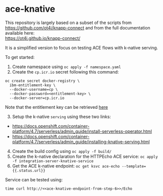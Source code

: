 # ace-knative

This repository is largely based on a subset of the scripts from https://github.com/ot4i/knapp-connect and from the full documentation available here:  
https://ot4i.github.io/knapp-connect/  

It is a simplified version to focus on testing ACE flows with k-native serving.    

To get started:  
1. Create namespace using `oc apply -f namespace.yaml`  
2. Create the `cp.icr.io` secret following this command:  
```  
oc create secret docker-registry \
  ibm-entitlement-key \
  --docker-username=cp \
  --docker-password=<entitlement-key> \
  --docker-server=cp.icr.io
``` 
Note that the entitlement key can be retrieved [here](https://myibm.ibm.com/products-services/containerlibrary)

3. Setup the k-native `serving` using these two links:  
* https://docs.openshift.com/container-platform/4.7/serverless/admin_guide/install-serverless-operator.html  
*  https://docs.openshift.com/container-platform/4.7/serverless/admin_guide/installing-knative-serving.html  
  
4. Create the build config using `oc apply -f build/`  
5. Create the k-native declaration for the HTTPEcho ACE service: `oc apply -f integration-server-knative-service`
6. Get the ACE k-native endpoint: `oc get ksvc ace-echo --template={{.status.url}}`  

Service can be tested using:
```
time curl http://<<ace-knative-endpoint-from-step-6>>/Echo
```